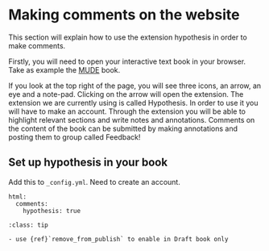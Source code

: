 # Making comments on the website

This section will explain how to use the extension hypothesis in order to make comments.

Firstly, you will need to open your interactive text book in your browser. Take as example the [MUDE](https://mude.citg.tudelft.nl/book/intro.html) book.

If you look at the top right of the page, you will see three icons, an arrow, an eye and a note-pad. Clicking on the arrow will open the extension. The extension we are currently using is called Hypothesis. In order to use it you will have to make an account. Through the extension you will be able to highlight relevant sections and write notes and annotations. Comments on the content of the book can be submitted by making annotations and posting them to group called Feedback!

## Set up hypothesis in your book
Add this to `_config.yml`. Need to create an account.

```
html:
  comments:
    hypothesis: true
```

```{admonition} Tips
:class: tip

- use {ref}`remove_from_publish` to enable in Draft book only
```